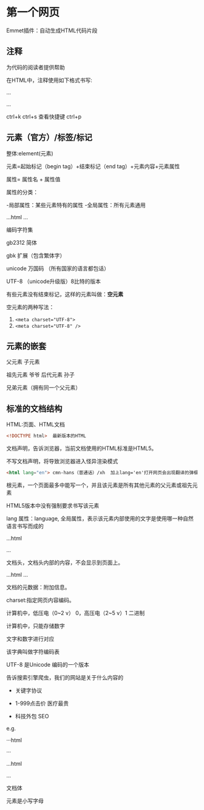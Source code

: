 # 第一个网页

 Emmet插件：自动生成HTML代码片段

 ## 注释

 为代码的阅读者提供帮助

 在HTML中，注释使用如下格式书写:

 ...
 <!-- 注释  ctrl+k -->
 ...

ctrl+k ctrl+s 查看快捷键
ctrl+p

## 元素（官方）/标签/标记

整体:element(元素)

元素=起始标记（begin tag）+结束标记（end tag）+元素内容+元素属性

属性= 属性名 + 属性值

属性的分类：

-局部属性：某些元素特有的属性
-全局属性：所有元素通用

...html
<meta charset="UTF-8">
...

编码字符集

gb2312 简体

gbk 扩展（包含繁体字）

unicode 万国码 （所有国家的语言都包话）

UTF-8 （unicode升级版）8比特的版本

有些元素没有结束标记，这样的元素叫做：**空元素**

空元素的两种写法：

1. ```<meta charset="UTF-8">```
2. ```<meta charset="UTF-8" />```

## 元素的嵌套

父元素 子元素

祖先元素 爷爷  后代元素 孙子

兄弟元素（拥有同一个父元素）

## 标准的文档结构

HTML:页面、HTML文档

```html
<!DOCTYPE html>  最新版本的HTML
```

文档声明，告诉浏览器，当前文档使用的HTML标准是HTML5。

不写文档声明，将导致浏览器进入怪异渲染模式

```html
<html lang="en"> cmn-hans（普通话）/xh  加上lang='en'打开网页会出现翻译的弹框
```

根元素，一个页面最多中能写一个，并且该元素是所有其他元素的父元素或祖先元素

HTML5版本中没有强制要求书写该元素

lang 属性：language, 全局属性，表示该元素内部使用的文字是使用哪一种自然语言书写而成的

...html
<head>

</head>
...

文档头，文档头内部的内容，不会显示到页面上。

...html
<meta>
...

文档的元数据：附加信息。

charset:指定网页内容编码。

计算机中，低压电（0~2 v） 0，高压电（2~5 v）1 二进制

计算机中，只能存储数字

文字和数字进行对应

该字典叫做字符编码表

UTF-8 是Unicode 编码的一个版本

告诉搜索引擎爬虫，我们的网站是关于什么内容的

- 关键字协议

- 1-999点击价 医疗最贵

- 科技外包 SEO

e.g. 

···html
<head>
    <meta content="服装" type="keywords">
    <meta content="这是一个穿了就不想脱的衣服" type="description">
</head>
···

...html
<body>
</body>
...

文档体

元素是小写字母